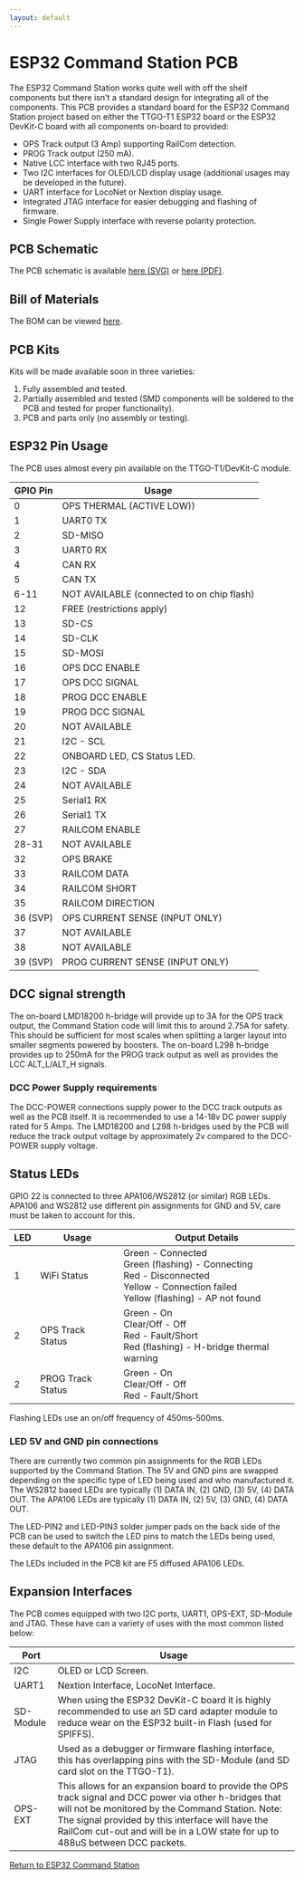 ```yaml
---
layout: default
---
```


# ESP32 Command Station PCB
The ESP32 Command Station works quite well with off the shelf components but there isn't a standard design for integrating all of the components. This PCB provides a standard board for the ESP32 Command Station project based on either the TTGO-T1 ESP32 board or the ESP32 DevKit-C board with all components on-board to provided:

* OPS Track output (3 Amp) supporting RailCom detection.
* PROG Track output (250 mA).
* Native LCC interface with two RJ45 ports.
* Two I2C interfaces for OLED/LCD display usage (additional usages may be developed in the future).
* UART interface for LocoNet or Nextion display usage.
* Integrated JTAG interface for easier debugging and flashing of firmware.
* Single Power Supply interface with reverse polarity protection.

## PCB Schematic
The PCB schematic is available [here (SVG)](ESP32-CS-LMD18200.svg) or [here (PDF)](ESP32-CS-LMD18200.pdf).

## Bill of Materials
The BOM can be viewed [here](ESP32-CS-BOM.html).

## PCB Kits
Kits will be made available soon in three varieties:

1. Fully assembled and tested.
2. Partially assembled and tested (SMD components will be soldered to the PCB and tested for proper functionality).
3. PCB and parts only (no assembly or testing).

## ESP32 Pin Usage
The PCB uses almost every pin available on the TTGO-T1/DevKit-C module.

| GPIO Pin | Usage |
| -------- | ----- |
| 0 | OPS THERMAL (ACTIVE LOW)) |
| 1 | UART0 TX |
| 2 | SD-MISO |
| 3 | UART0 RX |
| 4 | CAN RX |
| 5 | CAN TX |
| 6-11 | NOT AVAILABLE (connected to on chip flash) |
| 12 | FREE (restrictions apply) |
| 13 | SD-CS |
| 14 | SD-CLK |
| 15 | SD-MOSI |
| 16 | OPS DCC ENABLE |
| 17 | OPS DCC SIGNAL |
| 18 | PROG DCC ENABLE |
| 19 | PROG DCC SIGNAL |
| 20 | NOT AVAILABLE |
| 21 | I2C - SCL |
| 22 | ONBOARD LED, CS Status LED. |
| 23 | I2C - SDA |
| 24 | NOT AVAILABLE |
| 25 | Serial1 RX |
| 26 | Serial1 TX |
| 27 | RAILCOM ENABLE |
| 28-31 | NOT AVAILABLE |
| 32 | OPS BRAKE |
| 33 | RAILCOM DATA |
| 34 | RAILCOM SHORT |
| 35 | RAILCOM DIRECTION |
| 36 (SVP) | OPS CURRENT SENSE (INPUT ONLY) |
| 37 | NOT AVAILABLE |
| 38 | NOT AVAILABLE |
| 39 (SVP) | PROG CURRENT SENSE (INPUT ONLY) |

## DCC signal strength
The on-board LMD18200 h-bridge will provide up to 3A for the OPS track output, the Command Station code will limit this to around 2.75A for safety. This should be sufficient for most scales when splitting a larger layout into smaller segments powered by boosters. The on-board L298 h-bridge provides up to 250mA for the PROG track output as well as provides the LCC ALT_L/ALT_H signals.

### DCC Power Supply requirements
The DCC-POWER connections supply power to the DCC track outputs as well as the PCB itself. It is recommended to use a 14-18v DC power supply rated for 5 Amps. The LMD18200 and L298 h-bridges used by the PCB will reduce the track output voltage by approximately 2v compared to the DCC-POWER supply voltage.

## Status LEDs
GPIO 22 is connected to three APA106/WS2812 (or similar) RGB LEDs. APA106 and WS2812 use different pin assignments for GND and 5V, care must be taken to account for this.

| LED | Usage | Output Details |
| --- | ----- | -------------- |
| 1 | WiFi Status | Green - Connected<br/>Green (flashing) - Connecting<br/>Red - Disconnected<br/>Yellow - Connection failed<br/>Yellow (flashing) - AP not found |
| 2 | OPS Track Status | Green - On<br/> Clear/Off - Off<br/>Red - Fault/Short<br/> Red (flashing) - H-bridge thermal warning |
| 2 | PROG Track Status | Green - On<br/> Clear/Off - Off<br/>Red - Fault/Short |

Flashing LEDs use an on/off frequency of 450ms-500ms.

### LED 5V and GND pin connections
There are currently two common pin assignments for the RGB LEDs supported by the Command Station. The 5V and GND pins are swapped depending on the specific type of LED being used and who manufactured it. The WS2812 based LEDs are typically (1) DATA IN, (2) GND, (3) 5V, (4) DATA OUT. The APA106 LEDs are typically (1) DATA IN, (2) 5V, (3) GND, (4) DATA OUT.

The LED-PIN2 and LED-PIN3 solder jumper pads on the back side of the PCB can be used to switch the LED pins to match the LEDs being used, these default to the APA106 pin assignment.

The LEDs included in the PCB kit are F5 diffused APA106 LEDs.

## Expansion Interfaces
The PCB comes equipped with two I2C ports, UART1, OPS-EXT, SD-Module and JTAG. These have can a variety of uses with the most common listed below:

| Port | Usage |
| ---- | ----- |
| I2C | OLED or LCD Screen. |
| UART1 | Nextion Interface, LocoNet Interface. |
| SD-Module | When using the ESP32 DevKit-C board it is highly recommended to use an SD card adapter module to reduce wear on the ESP32 built-in Flash (used for SPIFFS). |
| JTAG | Used as a debugger or firmware flashing interface, this has overlapping pins with the SD-Module (and SD card slot on the TTGO-T1). |
| OPS-EXT | This allows for an expansion board to provide the OPS track signal and DCC power via other h-bridges that will not be monitored by the Command Station. Note: The signal provided by this interface will have the RailCom cut-out and will be in a LOW state for up to 488uS between DCC packets. |

[Return to ESP32 Command Station](./index.html)